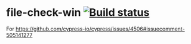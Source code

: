 # file-check-win [![Build status](https://ci.appveyor.com/api/projects/status/1fsu235934b21nhq/branch/master?svg=true)](https://ci.appveyor.com/project/cypress-io/file-check-win/branch/master)


For https://github.com/cypress-io/cypress/issues/4506#issuecomment-505141277
